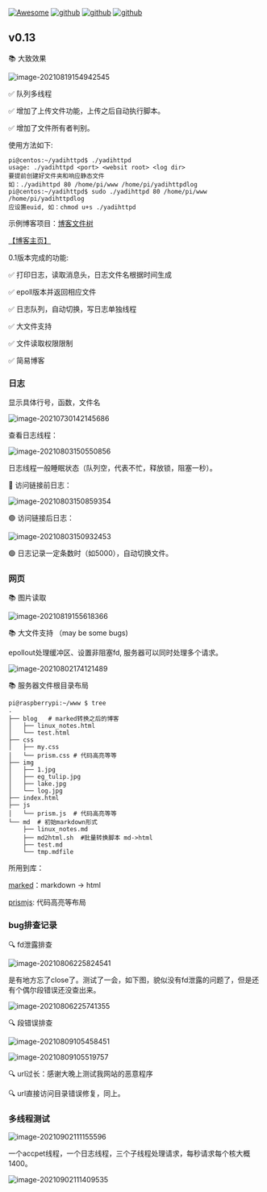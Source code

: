 [![Awesome](https://awesome.re/badge.svg)](https://awesome.re)
[![github](https://img.shields.io/badge/作者-hqinglau-blue.svg)](https://orzlinux.cn)
[![github](https://img.shields.io/badge/博客-orzlinux.cn-brightgreen.svg)](https://orzlinux.cn)
[![github](https://img.shields.io/badge/release-v0.13-brightgreen.svg)](https://orzlinux.cn)

## v0.13

📚 大致效果

![image-20210819154942545](https://orzlinux.cn/img/before-gitee-img/img/20210824120227.png)


✅ 队列多线程

✅ 增加了上传文件功能，上传之后自动执行脚本。

✅ 增加了文件所有者判别。

使用方法如下:

```shell
pi@centos:~/yadihttpd$ ./yadihttpd 
usage: ./yadihttpd <port> <websit root> <log dir>
要提前创建好文件夹和响应静态文件
如：./yadihttpd 80 /home/pi/www /home/pi/yadihttpdlog
pi@centos:~/yadihttpd$ sudo ./yadihttpd 80 /home/pi/www /home/pi/yadihttpdlog
应设置euid, 如：chmod u+s ./yadihttpd
```

示例博客项目：[博客文件树](https://github.com/hqingLau/blog_yadihttpd_example)


[【博客主页】](https://www.orzlinux.cn)



0.1版本完成的功能:

✅ 打印日志，读取消息头，日志文件名根据时间生成

✅ epoll版本并返回相应文件

✅ 日志队列，自动切换，写日志单独线程

✅ 大文件支持

✅ 文件读取权限限制

✅ 简易博客


### 日志

显示具体行号，函数，文件名

![image-20210730142145686](https://orzlinux.cn/img/before-gitee-img/img/20210730142145.png)

查看日志线程：

![image-20210803150550856](https://orzlinux.cn/img/before-gitee-img/img/20210803150552.png)

日志线程一般睡眠状态（队列空，代表不忙，释放锁，阻塞一秒）。

🔴 访问链接前日志：

![image-20210803150859354](https://orzlinux.cn/img/before-gitee-img/img/20210803150901.png)

🟢 访问链接后日志：

![image-20210803150932453](https://orzlinux.cn/img/before-gitee-img/img/20210803150935.png)

🟢 日志记录一定条数时（如5000），自动切换文件。

### 网页

📚 图片读取

![image-20210819155618366](https://orzlinux.cn/img/before-gitee-img/img/20210819155620.png)

📚 大文件支持 （may be some bugs)

epollout处理缓冲区、设置非阻塞fd, 服务器可以同时处理多个请求。

![image-20210802174121489](https://orzlinux.cn/img/before-gitee-img/img/20210802174123.png)

📚 服务器文件根目录布局

```shell
pi@raspberrypi:~/www $ tree
.
├── blog   # marked转换之后的博客
│   ├── linux_notes.html
│   └── test.html
├── css   
│   ├── my.css
│   └── prism.css # 代码高亮等等
├── img
│   ├── 1.jpg
│   ├── eg_tulip.jpg
│   ├── lake.jpg
│   └── log.jpg
├── index.html 
├── js   
│   └── prism.js  # 代码高亮等等
└── md  # 初始markdown形式
    ├── linux_notes.md
    ├── md2html.sh  #批量转换脚本 md->html
    ├── test.md
    └── tmp.mdfile
```

所用到库：

[marked](https://github.com/markedjs/marked)：markdown -> html

[prismjs](https://prismjs.com/): 代码高亮等布局


### bug排查记录

🔍 fd泄露排查

![image-20210806225824541](https://orzlinux.cn/img/before-gitee-img/img/20210806225826.png)

是有地方忘了close了。测试了一会，如下图，貌似没有fd泄露的问题了，但是还有个偶尔段错误还没查出来。

![image-20210806225741355](https://orzlinux.cn/img/before-gitee-img/img/20210806225742.png)


🔍 段错误排查


![image-20210809105458451](https://orzlinux.cn/img/before-gitee-img/img/20210809105500.png)

![image-20210809105519757](https://orzlinux.cn/img/before-gitee-img/img/20210809105521.png)


🔍 url过长：感谢大晚上测试我网站的恶意程序


🔍 url直接访问目录错误修复，同上。



### 多线程测试

![image-20210902111155596](https://orzlinux.cn/img/before-gitee-img/img/20210902111155.png)

一个accpet线程，一个日志线程，三个子线程处理请求，每秒请求每个核大概1400。

![image-20210902111409535](https://orzlinux.cn/img/before-gitee-img/img/20210902111409.png)
